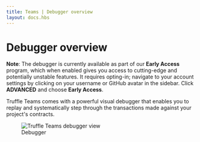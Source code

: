 ```yaml
---
title: Teams | Debugger overview
layout: docs.hbs
---
```


# Debugger overview

<p class="alert alert-warning">
<i class="far fa-exclamation-triangle"></i> <strong>Note</strong>: The debugger is currently available as part of our <strong>Early Access</strong> program, which when enabled gives you access to cutting-edge and potentially unstable features. It requires opting-in; navigate to your account settings by clicking on your username or GitHub avatar in the sidebar. Click <strong>ADVANCED</strong> and choose <strong>Early Access</strong>.
</p>

Truffle Teams comes with a powerful visual debugger that enables you to replay and systematically step through the transactions made against your project's contracts.

<figure class="screenshot">
  <img class="img-fluid" src="/img/docs/teams/debugger-transaction-01.png" title="Truffle Teams debugger view" alt="Truffle Teams debugger view" />
  <figcaption class="text-center">Debugger</figcaption>
</figure>
